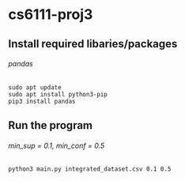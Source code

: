 # cs6111-proj3
## Install required libaries/packages
###### pandas
```
sudo apt update
sudo apt install python3-pip
pip3 install pandas
```
## Run the program
###### min_sup = 0.1, min_conf = 0.5
```
python3 main.py integrated_dataset.csv 0.1 0.5
```
